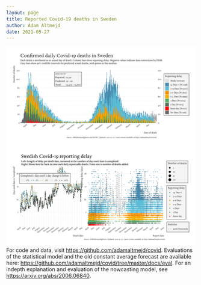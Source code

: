 ```yaml
---
layout: page
title: Reported Covid-19 deaths in Sweden
author: Adam Altmejd
date: 2021-05-27
---
```


![Graph of Swedish Covid-19 deaths with reporting delay.](deaths_lag_sweden_2021-05-27.png "Swedish Covid-19 deaths.")
![Graph of Swedish Covid-19 reporting delay in daily deaths.](lag_trend_sweden_2021-05-27.png "Trend in Swedish Covid-19 mortality reporting delay.")
For code and data, visit <https://github.com/adamaltmejd/covid>.
Evaluations of the statistical model and the old constant average forecast are available here: <https://github.com/adamaltmejd/covid/tree/master/docs/eval>.
For an indepth explanation and evaluation of the nowcasting model, see <https://arxiv.org/abs/2006.06840>.
